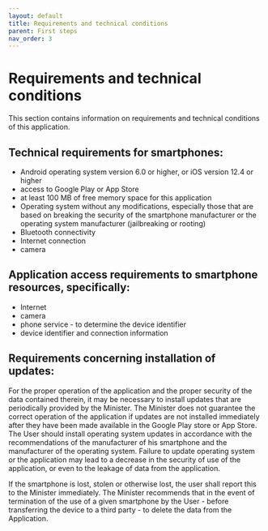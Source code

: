 ```yaml
---
layout: default
title: Requirements and technical conditions
parent: First steps
nav_order: 3
---
```


# Requirements and technical conditions

This section contains information on requirements and technical conditions of this application.

## Technical requirements for smartphones:

- Android operating system version 6.0 or higher, or iOS version 12.4 or higher
- access to Google Play or App Store
- at least 100 MB of free memory space for this application
- Operating system without any modifications, especially those that are based on breaking the security of the smartphone manufacturer or the operating system manufacturer (jailbreaking or rooting)
- Bluetooth connectivity
- Internet connection
- camera

## Application access requirements to smartphone resources, specifically:
- Internet
- camera
- phone service - to determine the device identifier
- device identifier and connection information



## Requirements concerning installation of updates:

For the proper operation of the application and the proper security of the data contained therein, it may be necessary to install updates that are periodically provided by the Minister. The Minister does not guarantee the correct operation of the application if updates are not installed immediately after they have been made available in the Google Play store or App Store.
The User should install operating system updates in accordance with the recommendations of
the manufacturer of his smartphone and the manufacturer of the operating system. Failure to update operating system or the application may lead to a decrease in the security of
use of the application, or even to the leakage of data from the application. 

If the smartphone is lost, stolen or otherwise lost, the user shall report this to the Minister immediately.
The Minister recommends that in the event of termination of the use of a given smartphone by the User - before transferring the device to a third party - to delete the data from the Application.